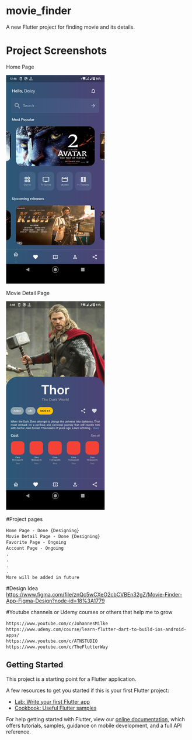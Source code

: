 # movie_finder

A new Flutter project for finding movie and its details.

# Project Screenshots
Home Page

<img src="https://raw.githubusercontent.com/ZRShamim/Movie_Finder-Flutter-/main/assets/project_progress/279225706_552121216268632_8462016636129319895_n.png" width=270 >

Movie Detail Page

<img src="https://raw.githubusercontent.com/ZRShamim/Movie_Finder-Flutter-/main/assets/project_progress/280654967_1984518965082018_8662307702767337035_n.png" width=270 >

#Project pages 
```
Home Page - Done {Designing}
Movie Detail Page - Done {Designing}
Favorite Page - Ongoing
Account Page - Ongoing
.
.
.
.
More will be added in future
```

#Design Idea
https://www.figma.com/file/znQc5wCXeO2cbCVBEn32gZ/Movie-Finder-App-Figma-Design?node-id=18%3A1779

#Youtube channels or Udemy courses or others that help me to grow
```
https://www.youtube.com/c/JohannesMilke
https://www.udemy.com/course/learn-flutter-dart-to-build-ios-android-apps/
https://www.youtube.com/c/ATNSTUDIO
https://www.youtube.com/c/TheFlutterWay
```

## Getting Started

This project is a starting point for a Flutter application.

A few resources to get you started if this is your first Flutter project:

- [Lab: Write your first Flutter app](https://flutter.dev/docs/get-started/codelab)
- [Cookbook: Useful Flutter samples](https://flutter.dev/docs/cookbook)

For help getting started with Flutter, view our
[online documentation](https://flutter.dev/docs), which offers tutorials,
samples, guidance on mobile development, and a full API reference.
